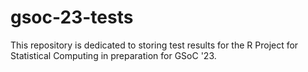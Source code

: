 # gsoc-23-tests
This repository is dedicated to storing test results for the R Project for Statistical Computing in preparation for GSoC '23.
